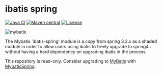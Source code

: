 ibatis spring
=============

[![Java CI](https://github.com/mybatis/ibatis-spring/actions/workflows/ci.yaml/badge.svg)](https://github.com/mybatis/ibatis-spring/actions/workflows/ci.yaml)
[![Maven central](https://maven-badges.herokuapp.com/maven-central/org.mybatis/mybatis-2-spring/badge.svg)](https://maven-badges.herokuapp.com/maven-central/org.mybatis/mybatis-2-spring)
[![License](https://img.shields.io/:license-apache-brightgreen.svg)](https://www.apache.org/licenses/LICENSE-2.0.html)

![mybatis](https://mybatis.org/images/mybatis-logo.png)

The Mybatis 'ibatis-spring' module is a copy from spring 3.2.x as a shaded module in order to allow users using ibatis to 
freely upgrade to spring4+ without having a hard dependency on upgrading ibatis in the process.

This repository is read-only. Consider upgrading to [MyBatis](https://github.com/mybatis/mybatis-3) with [MybatisSpring](https://github.com/mybatis/spring).
